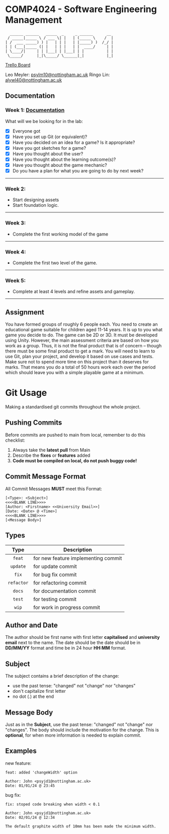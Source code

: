 # COMP4024 - Software Engineering Management

```
  ______ ______   _____  _     _ ______      __
 / _____|_____ \ / ___ \| |   | (_____ \    /  |
| /  ___ _____) ) |   | | |   | |_____) )  /_/ |
| | (___|_____ (| |   | | |   | |  ____/     | |
| \____/|     | | |___| | |___| | |          | |
 \_____/      |_|\_____/ \______|_|          |_|
```

[Trello Board](https://trello.com/w/userworkspace72299105)

Leo Meyler: psylm10@nottingham.ac.uk
Ringo Lin: alywl40@nottingham.ac.uk

## Documentation

### Week 1: [Documentation](./weekly-reports/week1/week1-Ideas.md)

What will we be looking for in the lab:

- [x] Everyone got
- [x] Have you set up Git (or equivalent)?
- [x] Have you decided on an idea for a game? Is it appropriate?
- [x] Have you got sketches for a game?
- [x] Have you thought about the user?
- [x] Have you thought about the learning outcome(s)?
- [x] Have you thought about the game mechanic?
- [x] Do you have a plan for what you are going to do by next week?

---

### Week 2:

- Start designing assets
- Start foundation logic.

---

### Week 3:

- Complete the first working model of the game

---

### Week 4:

- Complete the first two level of the game.

---

### Week 5:

- Complete at least 4 levels and refine assets and gameplay.

---

## Assignment

You have formed groups of roughly 6 people each. You need to create an
educational game suitable for children aged 11-14 years. It is up to you what
game you decide to do. The game can be 2D or 3D. It must be developed
using Unity. However, the main assessment criteria are based on how you
work as a group. Thus, it is not the final product that is of concern – though
there must be some final product to get a mark. You will need to learn to use
Git, plan your project, and develop it based on use cases and tests. Make
sure not to spend more time on this project than it deserves for marks. That
means you do a total of 50 hours work each over the period which should
leave you with a simple playable game at a minimum.

# Git Usage

Making a standardised git commits throughout the whole project.

## Pushing Commits

Before commits are pushed to main from local, remember to do this checklist:

1. Always take the **latest pull** from Main
2. Describe the **fixes** or **features** added
3. **Code must be compiled on local, do not push buggy code!**

## Commit Message Format

All Commit Messages **MUST** meet this Format:

```
[<Type>: <Subject>]
<<<<BLANK LINE>>>>
[Author: <Firstname> <<University Email>>]
[Date: <Date> @ <Time>]
<<<<BLANK LINE>>>>
[<Message Body>]
```

## Types

|    Type    | Description                         |
| :--------: | ----------------------------------- |
|   `feat`   | for new feature implementing commit |
|  `update`  | for update commit                   |
|   `fix`    | for bug fix commit                  |
| `refactor` | for refactoring commit              |
|   `docs`   | for documentation commit            |
|   `test`   | for testing commit                  |
|   `wip`    | for work in progress commit         |

## Author and Date

The author should be first name with first letter **capitalised** and **university email** next to the name. The date should be the date should be in **DD/MM/YY** format and time be in 24 hour **HH:MM** format.

## Subject

The subject contains a brief description of the change:

- use the past tense: "changed" not "change" nor "changes"
- don't capitalize first letter
- no dot (.) at the end

## Message Body

Just as in the **Subject**, use the past tense: "changed" not "change" nor "changes". The body should include the motivation for the change. This is **optional**, for when more information is needed to explain commit.

## Examples

new feature:

```
feat: added 'changeWidth' option

Author: John <psyjd1@nottingham.ac.uk>
Date: 01/01/24 @ 23:45
```

bug fix:

```
fix: stoped code breaking when width < 0.1

Author: John <psyjd1@nottingham.ac.uk>
Date: 02/01/24 @ 12:34

The default graphite width of 10mm has been made the minimum width.
```
